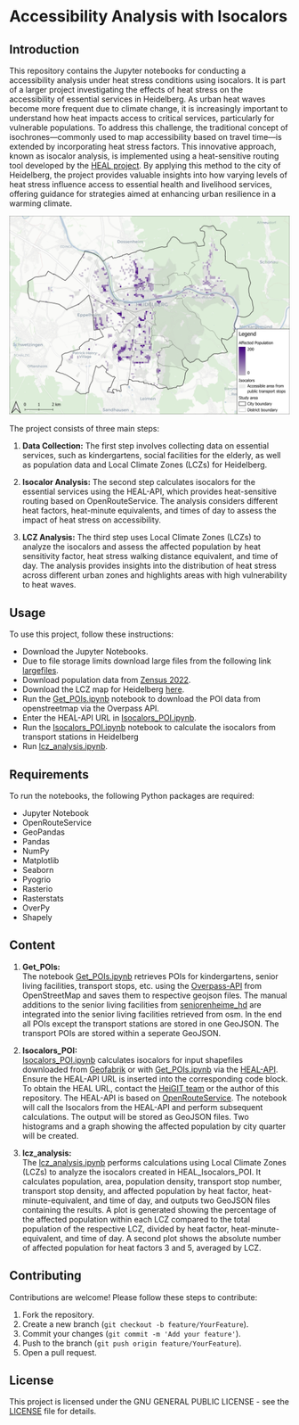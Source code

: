 
# Accessibility Analysis with Isocalors

## Introduction

This repository contains the Jupyter notebooks for conducting a accessibility analysis under heat stress conditions using isocalors. It is part of a larger project investigating the effects of heat stress on the accessibility of essential services in Heidelberg. As urban heat waves become more frequent due to climate change, it is increasingly important to understand how heat impacts access to critical services, particularly for vulnerable populations. To address this challenge, the traditional concept of isochrones—commonly used to map accessibility based on travel time—is extended by incorporating heat stress factors. This innovative approach, known as isocalor analysis, is implemented using a heat-sensitive routing tool developed by the [HEAL project](https://heal.openrouteservice.org/#/place/@8.684134483337404,49.40897673906448,12). By applying this method to the city of Heidelberg, the project provides valuable insights into how varying levels of heat stress influence access to essential health and livelihood services, offering guidance for strategies aimed at enhancing urban resilience in a warming climate.

![Affected population under heat stress conditions at noon (13:00 CEST+1) with heat sensitivity factor 5 and a heat stress walking distance equivalent of 15.](./img/vul_pop_hf5_noon.png)

The project consists of three main steps:
1. **Data Collection:** The first step involves collecting data on essential services, such as kindergartens, social facilities for the elderly, as well as population data and Local Climate Zones (LCZs) for Heidelberg.

2. **Isocalor Analysis:** The second step calculates isocalors for the essential services using the HEAL-API, which provides heat-sensitive routing based on OpenRouteService. The analysis considers different heat factors, heat-minute equivalents, and times of day to assess the impact of heat stress on accessibility.

3. **LCZ Analysis:** The third step uses Local Climate Zones (LCZs) to analyze the isocalors and assess the affected population by heat sensitivity factor, heat stress walking distance equivalent, and time of day. The analysis provides insights into the distribution of heat stress across different urban zones and highlights areas with high vulnerability to heat waves.



## Usage

To use this project, follow these instructions:
- Download the Jupyter Notebooks.
- Due to file storage limits download large files from the following link [largefiles](https://mega.nz/folder/PdhGRI6S#Pkrr0ftXRB1_ui7FRXn_fA). 
- Download population data from [Zensus 2022](https://www.zensus2022.de/DE/Ergebnisse-des-Zensus/_inhalt.html#Gitterdaten2022).
- Download the LCZ map for Heidelberg [here](https://lcz-generator.rub.de/factsheets/42fa3c8077fb21373f4b83cb338957922f8ec58a/42fa3c8077fb21373f4b83cb338957922f8ec58a_factsheet.html).
- Run the [Get_POIs.ipynb](https://anonymous.4open.science/r/accessibility-analysis-isocalors-7F2F/src/Get_POIs.ipynb) notebook to download the POI data from openstreetmap via the Overpass API.
- Enter the HEAL-API URL in [Isocalors_POI.ipynb](https://anonymous.4open.science/r/accessibility-analysis-isocalors-7F2F/src/HEAL_Isocalors_POI.ipynb).
- Run the [Isocalors_POI.ipynb](https://anonymous.4open.science/r/accessibility-analysis-isocalors-7F2F/src/HEAL_Isocalors_POI.ipynb) notebook to calculate the isocalors from transport stations in Heidelberg
- Run [lcz_analysis.ipynb](https://anonymous.4open.science/r/accessibility-analysis-isocalors-7F2F/src/lcz_analysis.ipynb).

## Requirements

To run the notebooks, the following Python packages are required:
- Jupyter Notebook
- OpenRouteService
- GeoPandas
- Pandas
- NumPy
- Matplotlib
- Seaborn
- Pyogrio
- Rasterio
- Rasterstats
- OverPy
- Shapely

## Content

1. **Get_POIs:**  
   The notebook [Get_POIs.ipynb](https://anonymous.4open.science/r/accessibility-analysis-isocalors-7F2F/src/Get_POIs.ipynb) retrieves POIs for kindergartens, senior living facilities, transport stops, etc. using the [Overpass-API](https://overpass-api.de/) from OpenStreetMap and saves them to respective geojson files. The manual additions to the senior living facilities from [seniorenheime_hd](https://anonymous.4open.science/r/accessibility-analysis-isocalors-7F2F/data/seniorenheime_hd.csv) are integrated into the senior living facilities retrieved from osm. In the end all POIs except the transport stations are stored in one GeoJSON. The transport POIs are stored within a seperate GeoJSON.

2. **Isocalors_POI:**  
   [Isocalors_POI.ipynb](https://anonymous.4open.science/r/accessibility-analysis-isocalors-7F2F/src/Isocalors_POI.ipynb) calculates isocalors for input shapefiles downloaded from [Geofabrik](https://www.geofabrik.de/data/) or with [Get_POIs.ipynb](https://anonymous.4open.science/r/accessibility-analysis-isocalors-7F2F/src/Get_POIs.ipynb) via the [HEAL-API](https://heal.openrouteservice.org/#/place/@8.684134483337404,49.40897673906448,12). Ensure the HEAL-API URL is inserted into the corresponding code block. To obtain the HEAL URL, contact the [HeiGIT team](https://heigit.org/de/kontakt/) or the author of this repository. The HEAL-API is based on [OpenRouteService](https://openrouteservice.org/). The notebook will call the Isocalors from the HEAL-API and perform subsequent calculations. The output will be stored as GeoJSON files. Two histograms and a graph showing the affected population by city quarter will be created.

3. **lcz_analysis:**  
   The [lcz_analysis.ipynb](https://anonymous.4open.science/r/accessibility-analysis-isocalors-7F2F/src/lcz_analysis.ipynb) performs calculations using Local Climate Zones (LCZs) to analyze the isocalors created in HEAL_Isocalors_POI. It calculates population, area, population density, transport stop number, transport stop density, and affected population by heat factor, heat-minute-equivalent, and time of day, and outputs two GeoJSON files containing the results. A plot is generated showing the percentage of the affected population within each LCZ compared to the total population of the respective LCZ, divided by heat factor, heat-minute-equivalent, and time of day. A second plot shows the absolute number of affected population for heat factors 3 and 5, averaged by LCZ.

## Contributing

Contributions are welcome! Please follow these steps to contribute:
1. Fork the repository.
2. Create a new branch (`git checkout -b feature/YourFeature`).
3. Commit your changes (`git commit -m 'Add your feature'`).
4. Push to the branch (`git push origin feature/YourFeature`).
5. Open a pull request.

## License

This project is licensed under the GNU GENERAL PUBLIC LICENSE - see the [LICENSE](https://anonymous.4open.science/r/accessibility-analysis-isocalors-7F2F/LICENSE.txt) file for details.
